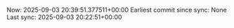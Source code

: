 Now: 2025-09-03 20:39:51.377511+00:00 Earliest commit since sync: None Last sync: 2025-09-03 20:22:51+00:00
